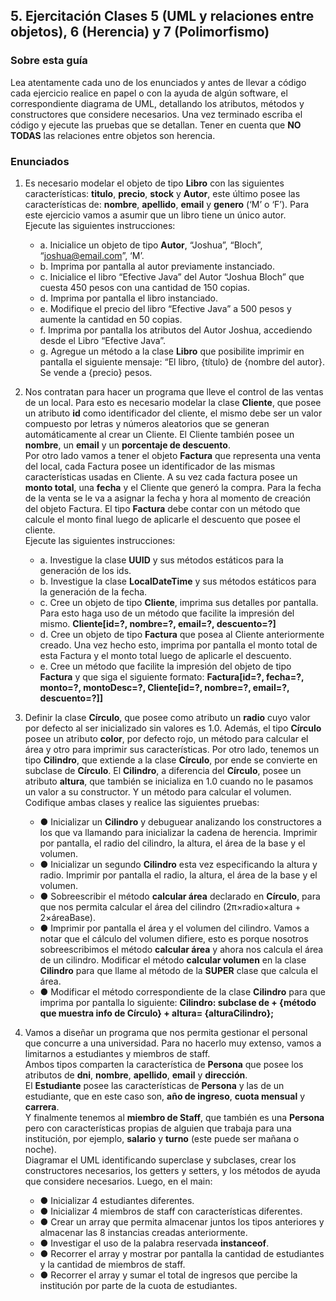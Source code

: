 
## 5. Ejercitación Clases 5 (UML y relaciones entre objetos), 6 (Herencia) y 7 (Polimorfismo)

### Sobre esta guía
Lea atentamente cada uno de los enunciados y antes de llevar a código cada ejercicio realice en papel o con la ayuda de algún software, el correspondiente diagrama de UML, detallando los atributos, métodos y constructores que considere necesarios. Una vez terminado escriba el código y ejecute las pruebas que se detallan. Tener en cuenta que **NO TODAS** las relaciones entre objetos son herencia.

### Enunciados

1. Es necesario modelar el objeto de tipo **Libro** con las siguientes características: **titulo**, **precio**, **stock** y **Autor**, este último posee las características de: **nombre**, **apellido**, **email** y **genero** (‘M’ o ‘F’). Para este ejercicio vamos a asumir que un libro tiene un único autor.  
   Ejecute las siguientes instrucciones:
   - a. Inicialice un objeto de tipo **Autor**, “Joshua”, “Bloch”, “joshua@email.com”, ‘M’.
   - b. Imprima por pantalla al autor previamente instanciado.
   - c. Inicialice el libro “Efective Java” del Autor “Joshua Bloch” que cuesta 450 pesos con una cantidad de 150 copias.
   - d. Imprima por pantalla el libro instanciado.
   - e. Modifique el precio del libro “Efective Java” a 500 pesos y aumente la cantidad en 50 copias.
   - f. Imprima por pantalla los atributos del Autor Joshua, accediendo desde el Libro “Efective Java”.
   - g. Agregue un método a la clase **Libro** que posibilite imprimir en pantalla el siguiente mensaje: “El libro, {título} de {nombre del autor}. Se vende a {precio} pesos.

2. Nos contratan para hacer un programa que lleve el control de las ventas de un local. Para esto es necesario modelar la clase **Cliente**, que posee un atributo **id** como identificador del cliente, el mismo debe ser un valor compuesto por letras y números aleatorios que se generan automáticamente al crear un Cliente. El Cliente también posee un **nombre**, un **email** y un **porcentaje de descuento**.  
   Por otro lado vamos a tener el objeto **Factura** que representa una venta del local, cada Factura posee un identificador de las mismas características usadas en Cliente. A su vez cada factura posee un **monto total**, una **fecha** y el Cliente que generó la compra. Para la fecha de la venta se le va a asignar la fecha y hora al momento de creación del objeto Factura. El tipo **Factura** debe contar con un método que calcule el monto final luego de aplicarle el descuento que posee el cliente.  
   Ejecute las siguientes instrucciones:
   - a. Investigue la clase **UUID** y sus métodos estáticos para la generación de los ids.
   - b. Investigue la clase **LocalDateTime** y sus métodos estáticos para la generación de la fecha.
   - c. Cree un objeto de tipo **Cliente**, imprima sus detalles por pantalla. Para esto haga uso de un método que facilite la impresión del mismo. **Cliente[id=?, nombre=?, email=?, descuento=?]**
   - d. Cree un objeto de tipo **Factura** que posea al Cliente anteriormente creado. Una vez hecho esto, imprima por pantalla el monto total de esta Factura y el monto total luego de aplicarle el descuento.
   - e. Cree un método que facilite la impresión del objeto de tipo **Factura** y que siga el siguiente formato: **Factura[id=?, fecha=?, monto=?, montoDesc=?, Cliente[id=?, nombre=?, email=?, descuento=?]]**

3. Definir la clase **Círculo**, que posee como atributo un **radio** cuyo valor por defecto al ser inicializado sin valores es 1.0. Además, el tipo **Círculo** posee un atributo **color**, por defecto rojo, un método para calcular el área y otro para imprimir sus características. Por otro lado, tenemos un tipo **Cilindro**, que extiende a la clase **Círculo**, por ende se convierte en subclase de **Círculo**. El **Cilindro**, a diferencia del **Círculo**, posee un atributo **altura**, que también se inicializa en 1.0 cuando no le pasamos un valor a su constructor. Y un método para calcular el volumen. Codifique ambas clases y realice las siguientes pruebas:
   - ● Inicializar un **Cilindro** y debuguear analizando los constructores a los que va llamando para inicializar la cadena de herencia. Imprimir por pantalla, el radio del cilindro, la altura, el área de la base y el volumen.
   - ● Inicializar un segundo **Cilindro** esta vez especificando la altura y radio. Imprimir por pantalla el radio, la altura, el área de la base y el volumen.
   - ● Sobreescribir el método **calcular área** declarado en **Círculo**, para que nos permita calcular el área del cilindro (2π×radio×altura + 2×áreaBase).
   - ● Imprimir por pantalla el área y el volumen del cilindro. Vamos a notar que el cálculo del volumen difiere, esto es porque nosotros sobreescribimos el método **calcular área** y ahora nos calcula el área de un cilindro. Modificar el método **calcular volumen** en la clase **Cilindro** para que llame al método de la **SUPER** clase que calcula el área.
   - ● Modificar el método correspondiente de la clase **Cilindro** para que imprima por pantalla lo siguiente: **Cilindro: subclase de + {método que muestra info de Círculo} + altura= {alturaCilindro};**

4. Vamos a diseñar un programa que nos permita gestionar el personal que concurre a una universidad. Para no hacerlo muy extenso, vamos a limitarnos a estudiantes y miembros de staff.  
   Ambos tipos comparten la característica de **Persona** que posee los atributos de **dni**, **nombre**, **apellido**, **email** y **dirección**.  
   El **Estudiante** posee las características de **Persona** y las de un estudiante, que en este caso son, **año de ingreso**, **cuota mensual** y **carrera**.  
   Y finalmente tenemos al **miembro de Staff**, que también es una **Persona** pero con características propias de alguien que trabaja para una institución, por ejemplo, **salario** y **turno** (este puede ser mañana o noche).  
   Diagramar el UML identificando superclase y subclases, crear los constructores necesarios, los getters y setters, y los métodos de ayuda que considere necesarios. Luego, en el main:
   - ● Inicializar 4 estudiantes diferentes.
   - ● Inicializar 4 miembros de staff con características diferentes.
   - ● Crear un array que permita almacenar juntos los tipos anteriores y almacenar las 8 instancias creadas anteriormente.
   - ● Investigar el uso de la palabra reservada **instanceof**.
   - ● Recorrer el array y mostrar por pantalla la cantidad de estudiantes y la cantidad de miembros de staff.
   - ● Recorrer el array y sumar el total de ingresos que percibe la institución por parte de la cuota de estudiantes.
